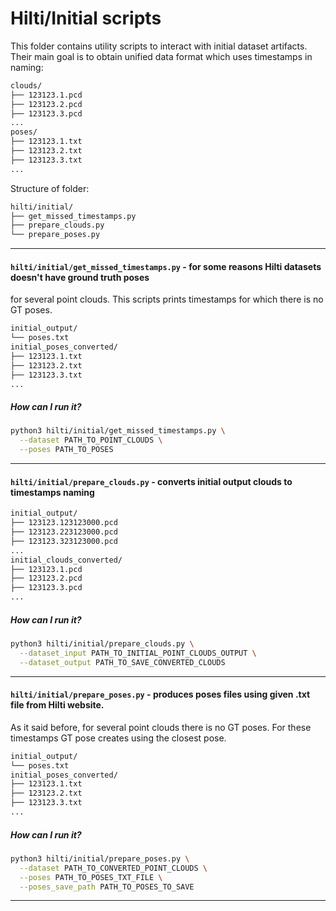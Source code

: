 # Hilti/Initial scripts

This folder contains utility scripts to interact with initial dataset artifacts.
Their main goal is to obtain unified data format which uses timestamps in naming:
```bash
clouds/
├── 123123.1.pcd
├── 123123.2.pcd
├── 123123.3.pcd
...
poses/
├── 123123.1.txt
├── 123123.2.txt
├── 123123.3.txt
...
```

Structure of folder:
```bash
hilti/initial/
├── get_missed_timestamps.py
├── prepare_clouds.py
└── prepare_poses.py
```

---

#### `hilti/initial/get_missed_timestamps.py` - for some reasons Hilti datasets doesn't have ground truth poses
for several point clouds. This scripts prints timestamps for which there is no GT poses.
```bash
initial_output/
└── poses.txt
initial_poses_converted/
├── 123123.1.txt
├── 123123.2.txt
├── 123123.3.txt
...
```

##### How can I run it?
```bash
python3 hilti/initial/get_missed_timestamps.py \
  --dataset PATH_TO_POINT_CLOUDS \
  --poses PATH_TO_POSES
```

---

#### `hilti/initial/prepare_clouds.py` - converts initial output clouds to timestamps naming
```bash
initial_output/
├── 123123.123123000.pcd
├── 123123.223123000.pcd
├── 123123.323123000.pcd
...
initial_clouds_converted/
├── 123123.1.pcd
├── 123123.2.pcd
├── 123123.3.pcd
...
```

##### How can I run it?
```bash
python3 hilti/initial/prepare_clouds.py \
  --dataset_input PATH_TO_INITIAL_POINT_CLOUDS_OUTPUT \
  --dataset_output PATH_TO_SAVE_CONVERTED_CLOUDS
```

---

#### `hilti/initial/prepare_poses.py` - produces poses files using given .txt file from Hilti website.
As it said before, for several point clouds there is no GT poses. For these timestamps GT pose
creates using the closest pose.
```bash
initial_output/
└── poses.txt
initial_poses_converted/
├── 123123.1.txt
├── 123123.2.txt
├── 123123.3.txt
...
```

##### How can I run it?
```bash
python3 hilti/initial/prepare_poses.py \
  --dataset PATH_TO_CONVERTED_POINT_CLOUDS \
  --poses PATH_TO_POSES_TXT_FILE \
  --poses_save_path PATH_TO_POSES_TO_SAVE
```

---
